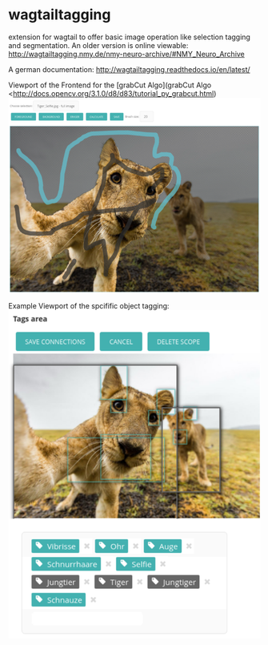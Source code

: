 # wagtailtagging
extension for wagtail to offer basic image operation like selection tagging and segmentation.
An older version is online viewable: http://wagtailtagging.nmy.de/nmy-neuro-archive/#NMY_Neuro_Archive

A german documentation: http://wagtailtagging.readthedocs.io/en/latest/

Viewport of the Frontend for the [grabCut Algo](grabCut Algo <http://docs.opencv.org/3.1.0/d8/d83/tutorial_py_grabcut.html)
![alt tag](https://raw.githubusercontent.com/Bachstelze/wagtailtagging/master/objektzuschnitt2.png)

Example Viewport of the spcifific object tagging:
![alt tag](https://raw.githubusercontent.com/Bachstelze/wagtailtagging/master/objektauswahl2.png)
